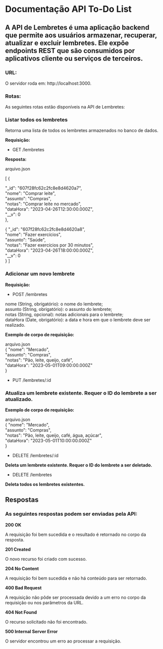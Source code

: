 # Documentação API To-Do List

## A API de Lembretes é uma aplicação backend que permite aos usuários armazenar, recuperar, atualizar e excluir lembretes. Ele expõe endpoints REST que são consumidos por aplicativos cliente ou serviços de terceiros.

### URL:

O servidor roda em: http://localhost:3000.

### Rotas:

As seguintes rotas estão disponíveis na API de Lembretes:

### Listar todos os lembretes

Retorna uma lista de todos os lembretes armazenados no banco de dados.

**Requisição:**

* GET /lembretes

**Resposta:**

arquivo.json

[
 {
  
  "_id": "607f28fc62c2fc8e8d4620a7", <br>
    "nome": "Comprar leite", <br>
    "assunto": "Compras", <br>
    "notas": "Comprar leite no mercado", <br>
    "dataHora": "2023-04-26T12:30:00.000Z", <br>
    "__v": 0 <br>
  },
 
 {
    "_id": "607f28fc62c2fc8e8d4620a8", <br>
    "nome": "Fazer exercícios", <br>
    "assunto": "Saúde", <br>
    "notas": "Fazer exercícios por 30 minutos", <br>
    "dataHora": "2023-04-26T18:00:00.000Z", <br> 
    "__v": 0 <br>
  }
]


### Adicionar um novo lembrete

**Requisição:**

* POST /lembretes


nome (String, obrigatório): o nome do lembrete; <br>
assunto (String, obrigatório): o assunto do lembrete; <br>
notas (String, opcional): notas adicionais para o lembrete; <br>
dataHora (Date, obrigatório): a data e hora em que o lembrete deve ser realizado. <br>

**Exemplo de corpo de requisição:**

arquivo.json <br>
{
    "nome": "Mercado", <br>
    "assunto": "Compras", <br>
    "notas": "Pão, leite, queijo, café", <br>
    "dataHora": "2023-05-01T09:00:00.000Z" <br>
}

* PUT /lembretes/:id

### Atualiza um lembrete existente. Requer o ID do lembrete a ser atualizado.

**Exemplo de corpo de requisição:**

arquivo.json <br>
{
    "nome": "Mercado", <br>
    "assunto": "Compras", <br>
    "notas": "Pão, leite, queijo, café, água, açúcar", <br>
    "dataHora": "2023-05-01T10:00:00.000Z"  <br>
}

* DELETE /lembretes/:id

**Deleta um lembrete existente. Requer o ID do lembrete a ser deletado.**

* DELETE /lembretes

**Deleta todos os lembretes existentes.**



## Respostas
### As seguintes respostas podem ser enviadas pela API:

**200 OK**

A requisição foi bem sucedida e o resultado é retornado no corpo da resposta.

**201 Created**

O novo recurso foi criado com sucesso.

**204 No Content**

A requisição foi bem sucedida e não há conteúdo para ser retornado.

**400 Bad Request**

A requisição não pôde ser processada devido a um erro no corpo da requisição ou nos parâmetros da URL.

**404 Not Found**

O recurso solicitado não foi encontrado.

**500 Internal Server Error**

O servidor encontrou um erro ao processar a requisição.

